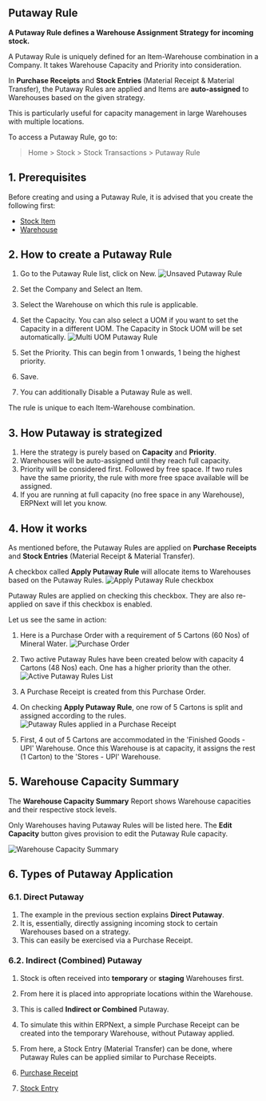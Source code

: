 ## Putaway Rule

**A Putaway Rule defines a Warehouse Assignment Strategy for incoming stock.**

A Putaway Rule is uniquely defined for an Item-Warehouse combination in a Company. It takes Warehouse Capacity and Priority into consideration.

In **Purchase Receipts** and **Stock Entries** (Material Receipt & Material Transfer), the Putaway Rules are applied and Items are **auto-assigned** to Warehouses based on the given strategy.

This is particularly useful for capacity management in large Warehouses with multiple locations.

To access a Putaway Rule, go to:

> Home > Stock > Stock Transactions > Putaway Rule

## 1\. Prerequisites

Before creating and using a Putaway Rule, it is advised that you create the following first:

*   [Stock Item](https://docs.erpnext.com/docs/v13/user/manual/en/stock/item)
*   [Warehouse](https://docs.erpnext.com/docs/v13/user/manual/en/stock/warehouse)

## 2\. How to create a Putaway Rule

1.  Go to the Putaway Rule list, click on New. ![Unsaved Putaway Rule](https://docs.erpnext.com/files/unsaved-putaway-rule.png)
    
2.  Set the Company and Select an Item.
    
3.  Select the Warehouse on which this rule is applicable.
4.  Set the Capacity. You can also select a UOM if you want to set the Capacity in a different UOM. The Capacity in Stock UOM will be set automatically. ![Multi UOM Putaway Rule](https://docs.erpnext.com/files/multi-uom-putaway-rule.png)
    
5.  Set the Priority. This can begin from 1 onwards, 1 being the highest priority.
    
6.  Save.
7.  You can additionally Disable a Putaway Rule as well.

The rule is unique to each Item-Warehouse combination.

## 3\. How Putaway is strategized

1.  Here the strategy is purely based on **Capacity** and **Priority**.
2.  Warehouses will be auto-assigned until they reach full capacity.
3.  Priority will be considered first. Followed by free space. If two rules have the same priority, the rule with more free space available will be assigned.
4.  If you are running at full capacity (no free space in any Warehouse), ERPNext will let you know.

## 4\. How it works

As mentioned before, the Putaway Rules are applied on **Purchase Receipts** and **Stock Entries** (Material Receipt & Material Transfer).

A checkbox called **Apply Putaway Rule** will allocate items to Warehouses based on the Putaway Rules. ![Apply Putaway Rule checkbox](https://docs.erpnext.com/files/apply-putaway-rule.png)

Putaway Rules are applied on checking this checkbox. They are also re-applied on save if this checkbox is enabled.

Let us see the same in action:

1.  Here is a Purchase Order with a requirement of 5 Cartons (60 Nos) of Mineral Water. ![Purchase Order](https://docs.erpnext.com/files/po-putaway-demo.png)
    
2.  Two active Putaway Rules have been created below with capacity 4 Cartons (48 Nos) each. One has a higher priority than the other. ![Active Putaway Rules List](https://docs.erpnext.com/files/active-putaway-rules-list.png)
    
3.  A Purchase Receipt is created from this Purchase Order.
    
4.  On checking **Apply Putaway Rule**, one row of 5 Cartons is split and assigned according to the rules. ![Putaway Rules applied in a Purchase Receipt](https://docs.erpnext.com/files/pr-putaway-apply.gif)
    
5.  First, 4 out of 5 Cartons are accommodated in the 'Finished Goods - UPI' Warehouse. Once this Warehouse is at capacity, it assigns the rest (1 Carton) to the 'Stores - UPI' Warehouse.
    

## 5\. Warehouse Capacity Summary

The **Warehouse Capacity Summary** Report shows Warehouse capacities and their respective stock levels.

Only Warehouses having Putaway Rules will be listed here. The **Edit Capacity** button gives provision to edit the Putaway Rule capacity.

![Warehouse Capacity Summary](https://docs.erpnext.com/files/warehouse-capacity-summary.png)

## 6\. Types of Putaway Application

### 6.1. Direct Putaway

1.  The example in the previous section explains **Direct Putaway**.
2.  It is, essentially, directly assigning incoming stock to certain Warehouses based on a strategy.
3.  This can easily be exercised via a Purchase Receipt.

### 6.2. Indirect (Combined) Putaway

1.  Stock is often received into **temporary** or **staging** Warehouses first.
2.  From here it is placed into appropriate locations within the Warehouse.
3.  This is called **Indirect or Combined** Putaway.
4.  To simulate this within ERPNext, a simple Purchase Receipt can be created into the temporary Warehouse, without Putaway applied.
5.  From here, a Stock Entry (Material Transfer) can be done, where Putaway Rules can be applied similar to Purchase Receipts.

1.  [Purchase Receipt](https://docs.erpnext.com/docs/v13/user/manual/en/stock/purchase-receipt)
2.  [Stock Entry](https://docs.erpnext.com/docs/v13/user/manual/en/stock/stock-entry)
